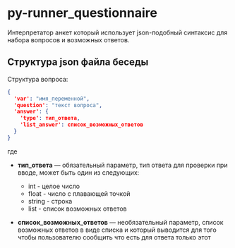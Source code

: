 # py-runner_questionnaire

Интерпретатор анкет который использует json-подобный синтаксис для набора вопросов и возможных ответов.

## Структура json файла беседы

Структура вопроса:

```json
{
  'var': "имя_переменной",
  'question': "текст вопроса",
  'answer': {
    'type': тип_ответа,
    'list_answer': список_возможных_ответов
  }
}

```

где

* **тип_ответа** — обязательный параметр, тип ответа для проверки при вводе, может быть один из следующих:
    * int - целое число
    * float - число с плавающей точкой
    * string - строка
    * list - список возможных ответов

* **список_возможных_ответов** — необязательный параметр, список возможных ответов в виде списка и который выводится для
  того чтобы пользователю сообщить что есть для ответа только этот
